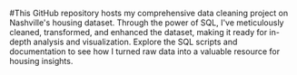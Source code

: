 #This GitHub repository hosts my comprehensive data cleaning project on Nashville's housing dataset. Through the power of SQL, I've meticulously cleaned, transformed, and enhanced the dataset, making it ready for in-depth analysis and visualization. Explore the SQL scripts and documentation to see how I turned raw data into a valuable resource for housing insights.
